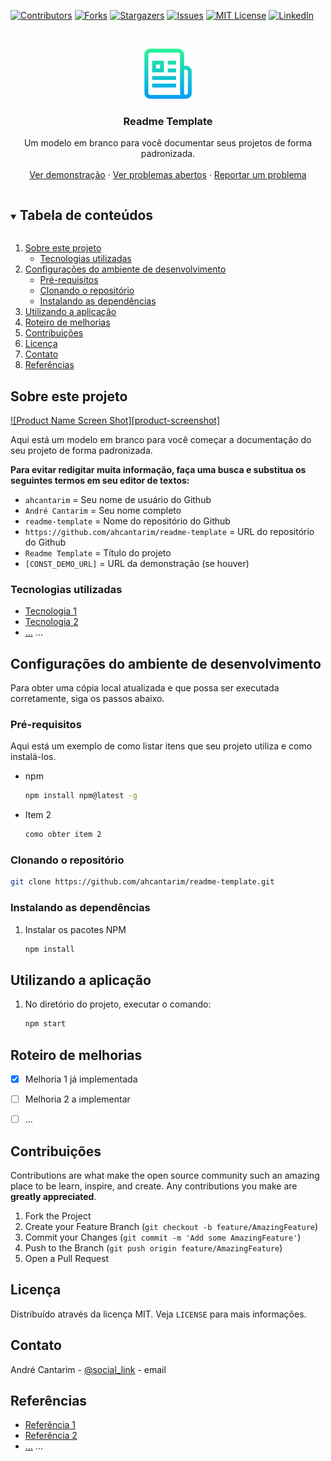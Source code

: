 [![Contributors][contributors-shield]][contributors-url]
[![Forks][forks-shield]][forks-url]
[![Stargazers][stars-shield]][stars-url]
[![Issues][issues-shield]][issues-url]
[![MIT License][license-shield]][license-url]
[![LinkedIn][linkedin-shield]][linkedin-url]



<!-- PROJECT LOGO -->
<br />
<p align="center">
  <a href="https://github.com/ahcantarim/readme-template">
    <img src=".github/logo.png" alt="readme-template" width="80" height="80">
  </a>

  <h3 align="center">Readme Template</h3>

  <p align="center">
    Um modelo em branco para você documentar seus projetos de forma padronizada.
    <br />
    <br />
    <a href="https://github.com/ahcantarim/readme-template">Ver demonstração</a>
    ·
    <a href="https://github.com/ahcantarim/readme-template/issues">Ver problemas abertos</a>
    ·
    <a href="https://github.com/ahcantarim/readme-template/issues/new">Reportar um problema</a>
  </p>
</p>



<!-- TABLE OF CONTENTS -->
<details open="open">
  <summary><h2 style="display: inline-block">Tabela de conteúdos</h2></summary>
  <ol>
    <li>
      <a href="#sobre-este-projeto">Sobre este projeto</a>
      <ul>
        <li><a href="#tecnologias-utilizadas">Tecnologias utilizadas</a></li>
      </ul>
    </li>
    <li>
      <a href="#configurações-do-ambiente-de-desenvolvimento">Configurações do ambiente de desenvolvimento</a>
      <ul>
        <li><a href="#pré-requisitos">Pré-requisitos</a></li>
        <li><a href="#clonando-o-repositório">Clonando o repositório</a></li>
        <li><a href="#instalando-as-dependências">Instalando as dependências</a></li>
      </ul>
    </li>
    <li><a href="#utilizando-a-aplicação">Utilizando a aplicação</a></li>
    <li><a href="#roteiro-de-melhorias">Roteiro de melhorias</a></li>
    <li><a href="#contribuições">Contribuições</a></li>
    <li><a href="#licença">Licença</a></li>
    <li><a href="#contato">Contato</a></li>
    <li><a href="#referências">Referências</a></li>
  </ol>
</details>



<!-- ABOUT THE PROJECT -->
## Sobre este projeto

[![Product Name Screen Shot][product-screenshot]](https://example.com)

Aqui está um modelo em branco para você começar a documentação do seu projeto de forma padronizada.

**Para evitar redigitar muita informação, faça uma busca e substitua os seguintes termos em seu editor de textos:**
- `ahcantarim` = Seu nome de usuário do Github
- `André Cantarim` = Seu nome completo
- `readme-template` = Nome do repositório do Github
- `https://github.com/ahcantarim/readme-template` = URL do repositório do Github
- `Readme Template` = Título do projeto
- `[CONST_DEMO_URL]` = URL da demonstração (se houver)



### Tecnologias utilizadas

* [Tecnologia 1](#link_para_tecnologia_1)
* [Tecnologia 2](#link_para_tecnologia_2)
* [...](#) ...



<!-- GETTING STARTED -->
## Configurações do ambiente de desenvolvimento

Para obter uma cópia local atualizada e que possa ser executada corretamente, siga os passos abaixo.

### Pré-requisitos

Aqui está um exemplo de como listar itens que seu projeto utiliza e como instalá-los.

* npm
  ```bash
  npm install npm@latest -g
  ```

* Item 2
  ```bash
  como obter item 2
  ```

### Clonando o repositório

   ```bash
   git clone https://github.com/ahcantarim/readme-template.git
   ```



### Instalando as dependências

1. Instalar os pacotes NPM
   ```bash
   npm install
   ```



<!-- USAGE EXAMPLES -->
## Utilizando a aplicação

1. No diretório do projeto, executar o comando:
   ```bash
   npm start
   ```



<!-- ROADMAP -->
## Roteiro de melhorias

- [x] Melhoria 1 já implementada
- [ ] Melhoria 2 a implementar
- [ ] ...



<!-- CONTRIBUTING -->
## Contribuições

Contributions are what make the open source community such an amazing place to be learn, inspire, and create. Any contributions you make are **greatly appreciated**.

1. Fork the Project
2. Create your Feature Branch (`git checkout -b feature/AmazingFeature`)
3. Commit your Changes (`git commit -m 'Add some AmazingFeature'`)
4. Push to the Branch (`git push origin feature/AmazingFeature`)
5. Open a Pull Request



<!-- LICENSE -->
## Licença

Distribuído através da licença MIT. Veja `LICENSE` para mais informações.



<!-- CONTACT -->
## Contato

André Cantarim - [@social_link](#) - email



<!-- ACKNOWLEDGEMENTS -->
## Referências

* [Referência 1](#link_para_referencia_1)
* [Referência 2](#link_para_referencia_2)
* [...](#) ...



<!-- MARKDOWN LINKS & IMAGES -->
<!-- https://www.markdownguide.org/basic-syntax/#reference-style-links -->
[contributors-shield]: https://img.shields.io/github/contributors/ahcantarim/readme-template.svg?style=for-the-badge
[contributors-url]: https://github.com/ahcantarim/readme-template/graphs/contributors
[forks-shield]: https://img.shields.io/github/forks/ahcantarim/readme-template.svg?style=for-the-badge
[forks-url]: https://github.com/ahcantarim/readme-template/network/members
[stars-shield]: https://img.shields.io/github/stars/ahcantarim/readme-template.svg?style=for-the-badge
[stars-url]: https://github.com/ahcantarim/readme-template/stargazers
[issues-shield]: https://img.shields.io/github/issues/ahcantarim/readme-template.svg?style=for-the-badge
[issues-url]: https://github.com/ahcantarim/readme-template/issues
[license-shield]: https://img.shields.io/github/license/ahcantarim/readme-template.svg?style=for-the-badge
[license-url]: https://github.com/ahcantarim/readme-template/blob/master/LICENSE.txt
[linkedin-shield]: https://img.shields.io/badge/-LinkedIn-black.svg?style=for-the-badge&logo=linkedin&colorB=555
[linkedin-url]: https://linkedin.com/in/ahcantarim
